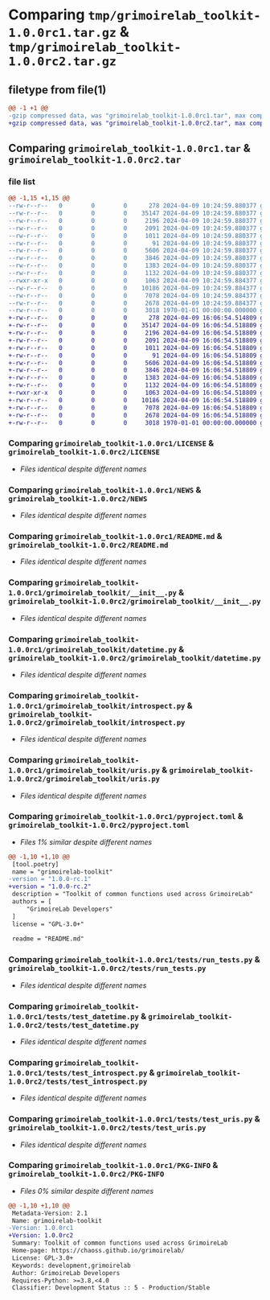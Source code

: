 # Comparing `tmp/grimoirelab_toolkit-1.0.0rc1.tar.gz` & `tmp/grimoirelab_toolkit-1.0.0rc2.tar.gz`

## filetype from file(1)

```diff
@@ -1 +1 @@
-gzip compressed data, was "grimoirelab_toolkit-1.0.0rc1.tar", max compression
+gzip compressed data, was "grimoirelab_toolkit-1.0.0rc2.tar", max compression
```

## Comparing `grimoirelab_toolkit-1.0.0rc1.tar` & `grimoirelab_toolkit-1.0.0rc2.tar`

### file list

```diff
@@ -1,15 +1,15 @@
--rw-r--r--   0        0        0      278 2024-04-09 10:24:59.880377 grimoirelab_toolkit-1.0.0rc1/AUTHORS
--rw-r--r--   0        0        0    35147 2024-04-09 10:24:59.880377 grimoirelab_toolkit-1.0.0rc1/LICENSE
--rw-r--r--   0        0        0     2196 2024-04-09 10:24:59.880377 grimoirelab_toolkit-1.0.0rc1/NEWS
--rw-r--r--   0        0        0     2091 2024-04-09 10:24:59.880377 grimoirelab_toolkit-1.0.0rc1/README.md
--rw-r--r--   0        0        0     1011 2024-04-09 10:24:59.880377 grimoirelab_toolkit-1.0.0rc1/grimoirelab_toolkit/__init__.py
--rw-r--r--   0        0        0       91 2024-04-09 10:24:59.880377 grimoirelab_toolkit-1.0.0rc1/grimoirelab_toolkit/_version.py
--rw-r--r--   0        0        0     5606 2024-04-09 10:24:59.880377 grimoirelab_toolkit-1.0.0rc1/grimoirelab_toolkit/datetime.py
--rw-r--r--   0        0        0     3846 2024-04-09 10:24:59.880377 grimoirelab_toolkit-1.0.0rc1/grimoirelab_toolkit/introspect.py
--rw-r--r--   0        0        0     1383 2024-04-09 10:24:59.880377 grimoirelab_toolkit-1.0.0rc1/grimoirelab_toolkit/uris.py
--rw-r--r--   0        0        0     1132 2024-04-09 10:24:59.880377 grimoirelab_toolkit-1.0.0rc1/pyproject.toml
--rwxr-xr-x   0        0        0     1063 2024-04-09 10:24:59.884377 grimoirelab_toolkit-1.0.0rc1/tests/run_tests.py
--rw-r--r--   0        0        0    10186 2024-04-09 10:24:59.884377 grimoirelab_toolkit-1.0.0rc1/tests/test_datetime.py
--rw-r--r--   0        0        0     7078 2024-04-09 10:24:59.884377 grimoirelab_toolkit-1.0.0rc1/tests/test_introspect.py
--rw-r--r--   0        0        0     2678 2024-04-09 10:24:59.884377 grimoirelab_toolkit-1.0.0rc1/tests/test_uris.py
--rw-r--r--   0        0        0     3018 1970-01-01 00:00:00.000000 grimoirelab_toolkit-1.0.0rc1/PKG-INFO
+-rw-r--r--   0        0        0      278 2024-04-09 16:06:54.514809 grimoirelab_toolkit-1.0.0rc2/AUTHORS
+-rw-r--r--   0        0        0    35147 2024-04-09 16:06:54.518809 grimoirelab_toolkit-1.0.0rc2/LICENSE
+-rw-r--r--   0        0        0     2196 2024-04-09 16:06:54.518809 grimoirelab_toolkit-1.0.0rc2/NEWS
+-rw-r--r--   0        0        0     2091 2024-04-09 16:06:54.518809 grimoirelab_toolkit-1.0.0rc2/README.md
+-rw-r--r--   0        0        0     1011 2024-04-09 16:06:54.518809 grimoirelab_toolkit-1.0.0rc2/grimoirelab_toolkit/__init__.py
+-rw-r--r--   0        0        0       91 2024-04-09 16:06:54.518809 grimoirelab_toolkit-1.0.0rc2/grimoirelab_toolkit/_version.py
+-rw-r--r--   0        0        0     5606 2024-04-09 16:06:54.518809 grimoirelab_toolkit-1.0.0rc2/grimoirelab_toolkit/datetime.py
+-rw-r--r--   0        0        0     3846 2024-04-09 16:06:54.518809 grimoirelab_toolkit-1.0.0rc2/grimoirelab_toolkit/introspect.py
+-rw-r--r--   0        0        0     1383 2024-04-09 16:06:54.518809 grimoirelab_toolkit-1.0.0rc2/grimoirelab_toolkit/uris.py
+-rw-r--r--   0        0        0     1132 2024-04-09 16:06:54.518809 grimoirelab_toolkit-1.0.0rc2/pyproject.toml
+-rwxr-xr-x   0        0        0     1063 2024-04-09 16:06:54.518809 grimoirelab_toolkit-1.0.0rc2/tests/run_tests.py
+-rw-r--r--   0        0        0    10186 2024-04-09 16:06:54.518809 grimoirelab_toolkit-1.0.0rc2/tests/test_datetime.py
+-rw-r--r--   0        0        0     7078 2024-04-09 16:06:54.518809 grimoirelab_toolkit-1.0.0rc2/tests/test_introspect.py
+-rw-r--r--   0        0        0     2678 2024-04-09 16:06:54.518809 grimoirelab_toolkit-1.0.0rc2/tests/test_uris.py
+-rw-r--r--   0        0        0     3018 1970-01-01 00:00:00.000000 grimoirelab_toolkit-1.0.0rc2/PKG-INFO
```

### Comparing `grimoirelab_toolkit-1.0.0rc1/LICENSE` & `grimoirelab_toolkit-1.0.0rc2/LICENSE`

 * *Files identical despite different names*

### Comparing `grimoirelab_toolkit-1.0.0rc1/NEWS` & `grimoirelab_toolkit-1.0.0rc2/NEWS`

 * *Files identical despite different names*

### Comparing `grimoirelab_toolkit-1.0.0rc1/README.md` & `grimoirelab_toolkit-1.0.0rc2/README.md`

 * *Files identical despite different names*

### Comparing `grimoirelab_toolkit-1.0.0rc1/grimoirelab_toolkit/__init__.py` & `grimoirelab_toolkit-1.0.0rc2/grimoirelab_toolkit/__init__.py`

 * *Files identical despite different names*

### Comparing `grimoirelab_toolkit-1.0.0rc1/grimoirelab_toolkit/datetime.py` & `grimoirelab_toolkit-1.0.0rc2/grimoirelab_toolkit/datetime.py`

 * *Files identical despite different names*

### Comparing `grimoirelab_toolkit-1.0.0rc1/grimoirelab_toolkit/introspect.py` & `grimoirelab_toolkit-1.0.0rc2/grimoirelab_toolkit/introspect.py`

 * *Files identical despite different names*

### Comparing `grimoirelab_toolkit-1.0.0rc1/grimoirelab_toolkit/uris.py` & `grimoirelab_toolkit-1.0.0rc2/grimoirelab_toolkit/uris.py`

 * *Files identical despite different names*

### Comparing `grimoirelab_toolkit-1.0.0rc1/pyproject.toml` & `grimoirelab_toolkit-1.0.0rc2/pyproject.toml`

 * *Files 1% similar despite different names*

```diff
@@ -1,10 +1,10 @@
 [tool.poetry]
 name = "grimoirelab-toolkit"
-version = "1.0.0-rc.1"
+version = "1.0.0-rc.2"
 description = "Toolkit of common functions used across GrimoireLab"
 authors = [
     "GrimoireLab Developers"
 ]
 license = "GPL-3.0+"
 
 readme = "README.md"
```

### Comparing `grimoirelab_toolkit-1.0.0rc1/tests/run_tests.py` & `grimoirelab_toolkit-1.0.0rc2/tests/run_tests.py`

 * *Files identical despite different names*

### Comparing `grimoirelab_toolkit-1.0.0rc1/tests/test_datetime.py` & `grimoirelab_toolkit-1.0.0rc2/tests/test_datetime.py`

 * *Files identical despite different names*

### Comparing `grimoirelab_toolkit-1.0.0rc1/tests/test_introspect.py` & `grimoirelab_toolkit-1.0.0rc2/tests/test_introspect.py`

 * *Files identical despite different names*

### Comparing `grimoirelab_toolkit-1.0.0rc1/tests/test_uris.py` & `grimoirelab_toolkit-1.0.0rc2/tests/test_uris.py`

 * *Files identical despite different names*

### Comparing `grimoirelab_toolkit-1.0.0rc1/PKG-INFO` & `grimoirelab_toolkit-1.0.0rc2/PKG-INFO`

 * *Files 0% similar despite different names*

```diff
@@ -1,10 +1,10 @@
 Metadata-Version: 2.1
 Name: grimoirelab-toolkit
-Version: 1.0.0rc1
+Version: 1.0.0rc2
 Summary: Toolkit of common functions used across GrimoireLab
 Home-page: https://chaoss.github.io/grimoirelab/
 License: GPL-3.0+
 Keywords: development,grimoirelab
 Author: GrimoireLab Developers
 Requires-Python: >=3.8,<4.0
 Classifier: Development Status :: 5 - Production/Stable
```

